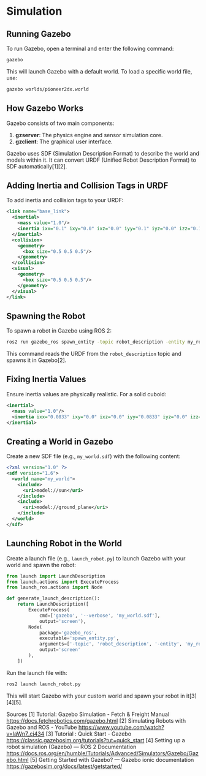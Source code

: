 # Simulation

## Running Gazebo

To run Gazebo, open a terminal and enter the following command:

```bash
gazebo
```

This will launch Gazebo with a default world. To load a specific world file, use:

```bash
gazebo worlds/pioneer2dx.world
```

## How Gazebo Works

Gazebo consists of two main components:

1. **gzserver**: The physics engine and sensor simulation core.
2. **gzclient**: The graphical user interface.

Gazebo uses SDF (Simulation Description Format) to describe the world and models within it. It can convert URDF (Unified Robot Description Format) to SDF automatically[1][2].

## Adding Inertia and Collision Tags in URDF

To add inertia and collision tags to your URDF:

```xml
<link name="base_link">
  <inertial>
    <mass value="1.0"/>
    <inertia ixx="0.1" ixy="0.0" ixz="0.0" iyy="0.1" iyz="0.0" izz="0.1"/>
  </inertial>
  <collision>
    <geometry>
      <box size="0.5 0.5 0.5"/>
    </geometry>
  </collision>
  <visual>
    <geometry>
      <box size="0.5 0.5 0.5"/>
    </geometry>
  </visual>
</link>
```

## Spawning the Robot

To spawn a robot in Gazebo using ROS 2:

```bash
ros2 run gazebo_ros spawn_entity -topic robot_description -entity my_robot
```

This command reads the URDF from the `robot_description` topic and spawns it in Gazebo[2].

## Fixing Inertia Values

Ensure inertia values are physically realistic. For a solid cuboid:

```xml
<inertial>
  <mass value="1.0"/>
  <inertia ixx="0.0833" ixy="0.0" ixz="0.0" iyy="0.0833" iyz="0.0" izz="0.0833"/>
</inertial>
```

## Creating a World in Gazebo

Create a new SDF file (e.g., `my_world.sdf`) with the following content:

```xml
<?xml version="1.0" ?>
<sdf version="1.6">
  <world name="my_world">
    <include>
      <uri>model://sun</uri>
    </include>
    <include>
      <uri>model://ground_plane</uri>
    </include>
  </world>
</sdf>
```

## Launching Robot in the World

Create a launch file (e.g., `launch_robot.py`) to launch Gazebo with your world and spawn the robot:

```python
from launch import LaunchDescription
from launch.actions import ExecuteProcess
from launch_ros.actions import Node

def generate_launch_description():
    return LaunchDescription([
        ExecuteProcess(
            cmd=['gazebo', '--verbose', 'my_world.sdf'],
            output='screen'),
        Node(
            package='gazebo_ros',
            executable='spawn_entity.py',
            arguments=['-topic', 'robot_description', '-entity', 'my_robot'],
            output='screen'
        ),
    ])
```

Run the launch file with:

```bash
ros2 launch launch_robot.py
```

This will start Gazebo with your custom world and spawn your robot in it[3][4][5].

Sources
[1] Tutorial: Gazebo Simulation - Fetch & Freight Manual https://docs.fetchrobotics.com/gazebo.html
[2] Simulating Robots with Gazebo and ROS - YouTube https://www.youtube.com/watch?v=laWn7_cj434
[3] Tutorial : Quick Start - Gazebo https://classic.gazebosim.org/tutorials?tut=quick_start
[4] Setting up a robot simulation (Gazebo) — ROS 2 Documentation https://docs.ros.org/en/humble/Tutorials/Advanced/Simulators/Gazebo/Gazebo.html
[5] Getting Started with Gazebo? — Gazebo ionic documentation https://gazebosim.org/docs/latest/getstarted/
